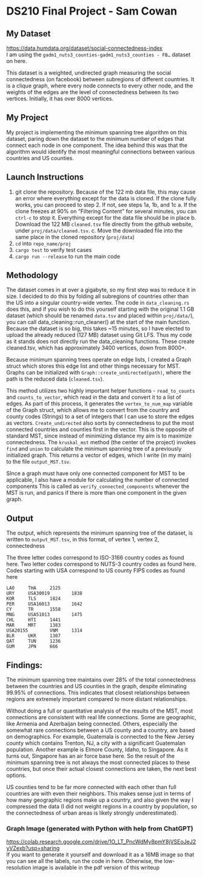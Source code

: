 # DS210 Final Project - Sam Cowan

## My Dataset

https://data.humdata.org/dataset/social-connectedness-index  
I am using the `gadm1_nuts3_counties-gadm1_nuts3_counties - FB…` dataset on here.


This dataset is a weighted, undirected graph measuring the social connectedness (on facebook)  between subregions of different countries. It is a clique graph, where every node connects to every other node, and the weights of the edges are the level of connectedness between its two vertices. Initially, it has over 8000 vertices.

## My Project

My project is implementing the minimum spanning tree algorithm on this dataset, paring down the dataset to the minimum number of edges that connect each node in one component. The idea behind this was that the algorithm would identify the most meaningful connections between various countries and US counties. 

## Launch Instructions

1. git clone the repository. Because of the 122 mb data file, this may cause an error where everything except for the data is cloned. If the clone fully works, you can proceed to step 2. If not, see steps 1a, 1b, and 1c 
    a. If the clone freezes at 90% on “Filtering Content” for several minutes, you can `ctrl-c` to stop it. Everything except for the data file should be in place
    b. Download the 122 MB `cleaned.tsv` file directly from the github website, under `proj/data/cleaned.tsv`. 
    c. Move the downloaded file into the same place in the cloned repository (`proj/data`)
2. `cd` into `repo_name/proj`
3. `cargo test` to verify test cases
4. `cargo run --release` to run the main code 


## Methodology
The dataset comes in at over a gigabyte, so my first step was to reduce it in size. I decided to do this by folding all subregions of countries other than the US into a singular country-wide vertex. The code in `data_cleaning.rs` does this, and if you wish to do this yourself starting with the original 1.1 GB dataset (which should be renamed `data.tsv` and placed within `proj/data/`), you can call data_cleaning::run_cleaner() at the start of the main function. Because the dataset is so big, this takes ~15 minutes, so I have elected to upload the already reduced (127 MB) dataset using Git LFS. Thus my code as it stands does not directly run the data_cleaning functions. These create cleaned.tsv, which has approximately 3400 vertices, down from 8000+.

 Because minimum spanning trees operate on edge lists, I created a Graph struct which stores this edge list and other things necessary for MST. Graphs can be initialized with `Graph::create_undirected(path)`, where the path is the reduced data (`cleaned.tsv`).  

This method utilizes two highly important helper functions - `read_to_counts` and `counts_to_vector`, which read in the data and convert it to a list of edges. As part of this process, it generates the `vertex_to_num_map` variable of the Graph struct, which allows me to convert from the country and county codes (Strings) to a set of integers that I can use to store the edges as vectors. `Create_undirected` also sorts by connectedness to put the most connected countries and counties first in the vector. This is the opposite of standard MST, since instead of minimizing distance my aim is to maximize connectedness.
The `kruskal_mst` method (the center of the project) invokes `find` and `union` to calculate the minimum spanning tree of a previously initialized graph. This returns a vector of edges, which I write (in my main) to the file `output_MST.tsv`. 

SInce a graph must have only one connected component for MST to be applicable, I also have a module for calculating the number of connected components This is called as `verify_connected_components` whenever the MST is run, and panics if there is more than one component in the given graph.



## Output
The output, which represents the minimum spanning tree of the dataset, is written to `output_MST.tsv`, in this format, of vertex 1, vertex 2, connectedness

The three letter codes correspond to ISO-3166 country codes as found here. 
Two letter codes correspond to NUTS-3 country codes as found here.
Codes starting with USA correspond to US county FIPS codes as found here


```
LAO 	THA 	2125
URY 	USA30019    	1838
KOR 	TLS 	1824
PER 	USA16013    	1642
CY  	TR  	1558
MNG 	USA51013    	1475
CHL 	HTI 	1441
MAR 	MRT 	1383
USA20155    	VNM 	1314
BLR 	UKR 	1307
QAT 	TUN 	1236
GUM 	JPN 	666
```



## Findings:

The minimum spanning tree maintains over 28% of the total connectedness between the countries and US counties in the graph, despite eliminating 99.95% of connections. This indicates that closest relationships between regions are extremely important compared to more distant relationships.

Without doing a full or quantitative analysis of the results of the MST, most connections are consistent with real life connections. Some are geographic, like Armenia and Azerbaijan being connected. Others, especially the somewhat rare connections between a US county and a country, are based on demographics. For example, Guatemala is connected to the New Jersey county which contains Trenton, NJ, a city with a significant Guatemalan population. Another example is Elmore County, Idaho, to Singapore. As it turns out, Singapore has an air force base here. So the result of the minimum spanning tree is not always the most connected places to these countries, but once their actual closest connections are taken, the next best options.


US counties tend to be far more connected with each other than full countries are with even their neighbors. This makes sense just in terms of how many geographic regions make up a country, and also given the way I compressed the data (I did not weight regions in a country by population, so the connectedness of urban areas is likely strongly underestimated).

### Graph Image (generated with Python with help from ChatGPT)

https://colab.research.google.com/drive/1O_LT_PncWdMy8pmY8jVSEoJeJ2yVZexb?usp=sharing  
If you want to generate it yourself and download it as a 16MB image so that you can see all the labels, run the code in here. Otherwise, the low-resolution image is available in the pdf version of this writeup